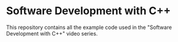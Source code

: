 # Software Development with C++

This repository contains all the example code used in the "Software Development with C++" video series.
